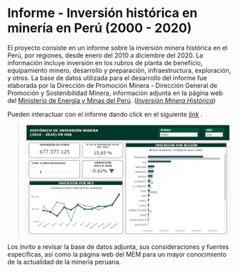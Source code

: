 # Informe - Inversión histórica en minería en Perú (2000 - 2020)

<p>
  El proyecto consiste en un informe sobre la inversión minera histórica en el Perú, por regiones, desde enero del 2010 a diciembre del 2020. La información incluye inversión en los rubros de planta de beneficio, equipamiento minero, desarrollo y preparación, infraestructura, exploración, y otros.
  La base de datos utilizada para el desarrollo del informe fue elaborada por la Dirección de Promoción Minera - Dirección General de Promoción y Sostenibilidad Minera, información adjunta en la página web del <a href="http://www.minem.gob.pe/_publicaSector.php?idSector=1" target="blank" rel="noopener noreferrer">Ministerio de Energía y Minas del Perú</a>. (<a href="http://www.minem.gob.pe/_download.php?idSector=1&idTitular=9082" target="blank" rel="noopener noreferrer"><i>Inversión Minera Histórica</i></a>)
</p>

<p>
  Pueden interactuar con el informe dando click en el siguiente 
<a href="https://app.powerbi.com/view?r=eyJrIjoiZjJlYzgxYzItZDMxMC00ZDljLTg4OWYtNzMxNzgwZWJkM2MwIiwidCI6ImU4ZGM2OTlhLWYyYmMtNDMwYy04NTc1LTBhOTUyODEzZDExMSIsImMiOjl9&pageName=ReportSection" target="blank" rel="noopener noreferrer"><i>link</i></a> .
</p>

<blockquote>
  <img src="Archivos/Historico de inversion minera 2010_2020.PNG" alt="">
</blockquote>

<p>
  Los invito a revisar la base de datos adjunta, sus consideraciones y fuentes específicas, así como la página web del MEM para un mayor conocimiento de la actualidad de la minería peruana.
</p>
